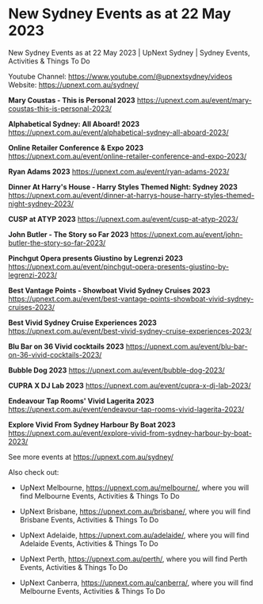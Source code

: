# New Sydney Events as at 22 May 2023
New Sydney Events as at 22 May 2023 | UpNext Sydney | Sydney Events, Activities &amp; Things To Do

Youtube Channel: https://www.youtube.com/@upnextsydney/videos 
Website: https://upnext.com.au/sydney/


**Mary Coustas - This is Personal 2023**
 https://upnext.com.au/event/mary-coustas-this-is-personal-2023/

**Alphabetical Sydney: All Aboard! 2023**
 https://upnext.com.au/event/alphabetical-sydney-all-aboard-2023/

**Online Retailer Conference & Expo 2023**
 https://upnext.com.au/event/online-retailer-conference-and-expo-2023/

**Ryan Adams 2023**
 https://upnext.com.au/event/ryan-adams-2023/

**Dinner At Harry's House - Harry Styles Themed Night: Sydney 2023**
 https://upnext.com.au/event/dinner-at-harrys-house-harry-styles-themed-night-sydney-2023/

**CUSP at ATYP 2023**
 https://upnext.com.au/event/cusp-at-atyp-2023/

**John Butler - The Story so Far 2023**
 https://upnext.com.au/event/john-butler-the-story-so-far-2023/

**Pinchgut Opera presents Giustino by Legrenzi 2023**
 https://upnext.com.au/event/pinchgut-opera-presents-giustino-by-legrenzi-2023/

**Best Vantage Points - Showboat Vivid Sydney Cruises 2023**
 https://upnext.com.au/event/best-vantage-points-showboat-vivid-sydney-cruises-2023/

**Best Vivid Sydney Cruise Experiences 2023**
 https://upnext.com.au/event/best-vivid-sydney-cruise-experiences-2023/

**Blu Bar on 36 Vivid cocktails 2023**
 https://upnext.com.au/event/blu-bar-on-36-vivid-cocktails-2023/

**Bubble Dog 2023**
 https://upnext.com.au/event/bubble-dog-2023/

**CUPRA X DJ Lab 2023**
 https://upnext.com.au/event/cupra-x-dj-lab-2023/

**Endeavour Tap Rooms' Vivid Lagerita 2023**
 https://upnext.com.au/event/endeavour-tap-rooms-vivid-lagerita-2023/

**Explore Vivid From Sydney Harbour By Boat 2023**
 https://upnext.com.au/event/explore-vivid-from-sydney-harbour-by-boat-2023/



See more events at https://upnext.com.au/sydney/


Also check out:

* UpNext Melbourne, https://upnext.com.au/melbourne/, where you will find Melbourne Events, Activities & Things To Do

* UpNext Brisbane, https://upnext.com.au/brisbane/, where you will find Brisbane Events, Activities & Things To Do

* UpNext Adelaide, https://upnext.com.au/adelaide/, where you will find Adelaide Events, Activities & Things To Do

* UpNext Perth, https://upnext.com.au/perth/, where you will find Perth Events, Activities & Things To Do

* UpNext Canberra, https://upnext.com.au/canberra/, where you will find Melbourne Events, Activities & Things To Do
